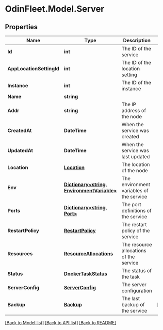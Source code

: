 # OdinFleet.Model.Server

## Properties

Name | Type | Description | Notes
------------ | ------------- | ------------- | -------------
**Id** | **int** | The ID of the service | 
**AppLocationSettingId** | **int** | The ID of the location setting | 
**Instance** | **int** | The ID of the instance | 
**Name** | **string** |  | 
**Addr** | **string** | The IP address of the node | 
**CreatedAt** | **DateTime** | When the service was created | 
**UpdatedAt** | **DateTime** | When the service was last updated | 
**Location** | [**Location**](Location.md) | The location of the node | 
**Env** | [**Dictionary&lt;string, EnvironmentVariable&gt;**](EnvironmentVariable.md) | The environment variables of the service | 
**Ports** | [**Dictionary&lt;string, Port&gt;**](Port.md) | The port definitions of the service | 
**RestartPolicy** | [**RestartPolicy**](RestartPolicy.md) | The restart policy of the service | 
**Resources** | [**ResourceAllocations**](ResourceAllocations.md) | The resource allocations of the service | 
**Status** | [**DockerTaskStatus**](DockerTaskStatus.md) | The status of the task | 
**ServerConfig** | [**ServerConfig**](ServerConfig.md) | The server configuration | 
**Backup** | [**Backup**](Backup.md) | The last backup of the service | [optional] 

[[Back to Model list]](../README.md#documentation-for-models) [[Back to API list]](../README.md#documentation-for-api-endpoints) [[Back to README]](../README.md)

